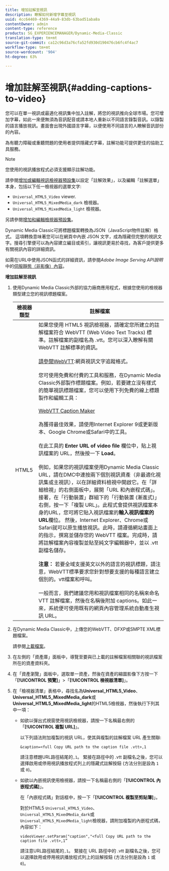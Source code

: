 ```yaml
---
title: 增加註解至視訊
description: 瞭解如何新增字幕至視訊
uuid: 4cc64469-4369-44a9-83db-63bad51aba8a
contentOwner: admin
content-type: reference
products: SG_EXPERIENCEMANAGER/Dynamic-Media-Classic
translation-type: tm+mt
source-git-commit: ca12c96d3a76cfa52fd930d190476cb6fc4f4ac7
workflow-type: tm+mt
source-wordcount: '904'
ht-degree: 63%

---
```



# 增加註解至視訊{#adding-captions-to-video}

您可以在單一視訊或最適化視訊集中加入註解，將您的視訊推向全球市場。您可增加字幕，如此一來便無須為音訊配音或請本地人重新以不同語言錄製音訊。以錄製的語言播放視訊。畫面會出現外國語言字幕，以便使用不同語言的人瞭解音訊部份的內容。

為有聽力障礙或重聽問題的使用者提供隱藏式字幕，註解功能可提供更佳的協助工具服務。

>[!NOTE]
>
>您使用的視訊播放程式必須支援顯示註解功能。

請參閱[增加或編輯視訊檢視器預設集](previewing-videos-video-viewer.md#adding_or_editing_a_video_viewer_preset)以設定「註解效果」，以及編輯「註解選單」本身，包括以下任一檢視器的選單文字:

* `Universal_HTML5_Video` viewer.
* `Universal_HTML5_MixedMedia_dark` 檢視器。
* `Universal_HTML5_MixedMedia_light` 檢視器。

另請參閱[增加和編輯檢視器預設集](application-setup.md#adding_and_editing_viewer_presets)。

Dynamic Media Classic可將標題檔案轉換為JSON（JavaScript物件註解）格式。 這項轉換意味著您可以在網頁中內嵌 JSON 文字，成為隱藏但完整的視訊文字。搜尋引擎便可以為內容建立編目或索引，讓視訊更易於尋找，為客戶提供更多有關視訊內容的詳細資訊。

如需在URL中使用JSON函式的詳細資訊，請參閱&#x200B;*Adobe Image Serving API說明*&#x200B;中的[伺服靜態（非影像）內容](https://docs.adobe.com/content/help/en/dynamic-media-developer-resources/image-serving-api/image-serving-api/c-serving-static-nonimage-contents.html)。

**增加註解至視訊**

1. 使用Dynamic Media Classic外部的協力廠商應用程式，根據您使用的檢視器類型建立您的視訊標題檔案。

   | 檢視器類型 | 註解檔案 |
   |--- |--- |
   | HTML5 | 如果您使用 HTML5 視訊檢視器，請確定您所建立的註解檔案符合 WebVTT (Web Video Text Tracks) 標準。註解檔案的副檔名為 .vtt。您可以深入瞭解有關 WebVTT 註解標準的資訊。<br><br>[請參閱WebVTT](https://dev.w3.org/html5/webvtt/):網頁視訊文字追蹤格式。<br><br>您可使用免費和付費的工具和服務，在Dynamic Media Classic外部製作標題檔案。例如，若要建立沒有樣式的簡單視訊標題檔案，您可以使用下列免費的線上標題製作和編輯工具：<br><br>[WebVTT Caption Maker](https://testdrive-archive.azurewebsites.net/Graphics/CaptionMaker/Default.html) <br><br>為獲得最佳效果，請使用Internet Explorer 9或更新版本、Google Chrome或Safari中的工具。 <br><br>在此工具的 <b>Enter URL of video file</b> 欄位中，貼上視訊檔案的 URL，然後按一下 <b>Load</b>。<br><br>例如，如果您的視訊檔案使用Dynamic Media Classic URL，請在DMC中連按兩下個別視訊資產（非最適化視訊集或主視訊），以在詳細資料檢視中開啟它。在「詳細檢視」的右側面板中，展開「URL 和內嵌程式碼」。接著，在「行動裝置」群組下的「行動裝置 (漸進式)」右側，按一下「複製 URL」。此程式會提供視訊檔案本身的URL，您可將它貼入視訊檔案的<b>輸入視訊檔案的URL</b>欄位。 然後，Internet Explorer、Chrome或Safari就可以原生播放視訊。此時，請遵循網站畫面上的指示，撰寫並儲存您的 WebVTT 檔案。完成時，請將註解檔案內容複製並貼至純文字編輯器中，並以 .vtt 副檔名儲存。<br><br><b>注意：</b> 若要全域支援英文以外的語言的視訊標題，請注意，WebVTT標準要求您針對想要支援的每種語言建立個別的。vtt檔案和呼叫。<br><br>一般而言，我們建議您用和視訊檔案相同的名稱來命名 VTT 註解檔案，然後在名稱後附加 captions。如此一來，系統便可使用既有的網頁內容管理系統自動產生視訊 URL。 |

1. 在Dynamic Media Classic中，上傳您的WebVTT、DFXP或SMPTE XML標題檔案。

   請參閱[上載檔案](uploading-files.md#uploading_files)。

1. 在左側的「資產庫」面板中，導覽至要與已上載的註解檔案相關聯的視訊檔案所在的資產資料夾。
1. 在「資產瀏覽」面板中，選取單一資產，然後在資產的縮圖影像下方按一下「**[!UICONTROL 預覽]**」>「**[!UICONTROL 檢視器清單]**」。
1. 在「檢視器清單」表格中，尋找名為&#x200B;**Universal_HTML5_Video**、**Universal_HTML5_MixedMedia_dark**&#x200B;或&#x200B;**Universal_HTML5_MixedMedia_light**&#x200B;的HTML5檢視器，然後執行下列其中一項：

   * 如欲以彈出式視窗使用視訊檢視器，請按一下名稱最右側的「**[!UICONTROL 複製 URL]**」。

      以下列語法附加複製的視訊 URL，使其與複製的註解檔案 URL 產生關聯:

      `&caption=<full Copy URL path to the caption file .vtt>,1`

      請注意標題URL路徑結尾的`,1`。 緊接在路徑中的 .vtt 副檔名之後，您可以選擇啟用或停用視訊播放程式列上的隱藏式註解按鈕 (方法分別是設為 `1` 或 `0`)。

   * 如欲以內嵌視訊使用檢視器，請按一下名稱最右側的「**[!UICONTROL 內嵌程式碼]**」。

      在「內嵌程式碼」對話框中，按一下「**[!UICONTROL 複製至剪貼簿]**」。

      對於HTML5 `Universal_HTML5_Video`、`Universal_HTML5_MixedMedia_dark`或`Universal_HTML5_MixedMedia_light`檢視器，請附加複製的內嵌程式碼，內容如下：

      `videoViewer.setParam("caption","<full Copy URL path to the caption file .vtt>,1”`

      請注意URL路徑結尾的`,1`。 緊接在 URL 路徑中的 .vtt 副檔名之後，您可以選擇啟用或停用視訊播放程式列上的註解按鈕 (方法分別是設為 `1` 或 `0`)。

